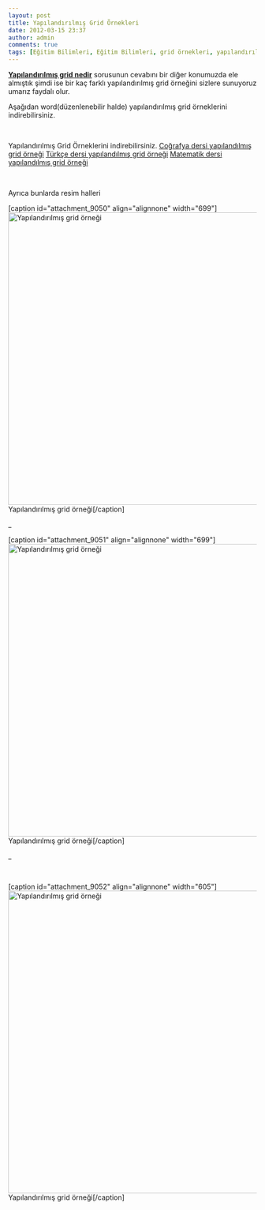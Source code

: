 ```yaml
---
layout: post
title: Yapılandırılmış Grid Örnekleri
date: 2012-03-15 23:37
author: admin
comments: true
tags: [Eğitim Bilimleri, Eğitim Bilimleri, grid örnekleri, yapılandırılmış grid nedir, yapılandırılmış grid örneği, yapılandırılmış grid tekniği]
---
```

<a title="Yapılandırılmış Grid" href="http://egitimvaktim.com/yapilandirilmis-grid"><strong>Yapılandırılmış grid nedir</strong></a> sorusunun cevabını bir diğer konumuzda ele almıştık şimdi ise bir kaç farklı yapılandırılmış grid örneğini sizlere sunuyoruz umarız faydalı olur.

Aşağıdan word(düzenlenebilir halde) yapılandırılmış grid örneklerini indirebilirsiniz.

&nbsp;

Yapılandırılmış Grid Örneklerini indirebilirsiniz.
<a class="doc2" title="Yaplandılmış grid" href="http://egitimvaktim.com/dosyalar/2012/03/illerimiz-ile-ilgili-YAPILANDIRILMIŞ-GRİD.doc">Coğrafya dersi yapılandılmış grid örneği</a>
<a class="doc2" title="Yapılandırılmış grid örnek" href="http://egitimvaktim.com/dosyalar/2012/03/türkçe-dilbilgisi-ile-ilgili-hazırlanmış-yapılandırılmış-grid.doc">Türkçe dersi yapılandılmış grid örneği</a>
<a class="doc2" title="Yapılandılmış grid örnekleri" href="http://egitimvaktim.com/dosyalar/2012/03/geometrik-şekillerle-ilgili-yapılandırılmış-grid-örneği.doc">Matematik dersi yapılandılmış grid örneği</a>

&nbsp;

Ayrıca bunlarda resim halleri

[caption id="attachment_9050" align="alignnone" width="699"]<a href="http://egitimvaktim.com/yapilandirilmis-grid-ornekleri/yalinadirilmis_girid_matemetik_ornek-1" rel="attachment wp-att-9050"><img class="size-full wp-image-9050" alt="Yapılandırılmış grid örneği" src="http://egitimvaktim.com/dosyalar/2012/03/yalınadırılmış_girid_matemetik_örnek-1.jpg" width="699" height="593" /></a> Yapılandırılmış grid örneği[/caption]

_

[caption id="attachment_9051" align="alignnone" width="699"]<a href="http://egitimvaktim.com/dosyalar/2012/03/yalınadırılmış_girid_matemetik_örnek.jpg"><img class="size-full wp-image-9051" alt="Yapılandırılmış grid örneği" src="http://egitimvaktim.com/dosyalar/2012/03/yalınadırılmış_girid_matemetik_örnek.jpg" width="699" height="593" /></a> Yapılandırılmış grid örneği[/caption]

_

&nbsp;

[caption id="attachment_9052" align="alignnone" width="605"]<a href="http://egitimvaktim.com/dosyalar/2012/03/yapılandırılmış_girid_edebiyat_örnekleri.jpg"><img class="size-full wp-image-9052" alt="Yapılandırılmış grid örneği" src="http://egitimvaktim.com/dosyalar/2012/03/yapılandırılmış_girid_edebiyat_örnekleri.jpg" width="605" height="613" /></a> Yapılandırılmış grid örneği[/caption]

&nbsp;

&nbsp;

&nbsp;
